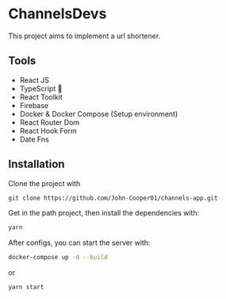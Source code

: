 # ChannelsDevs

This project aims to implement a url shortener.

## Tools

- React JS
- TypeScript 💙
- React Toolkit
- Firebase
- Docker & Docker Compose (Setup environment)
- React Router Dom
- React Hook Form
- Date Fns

## Installation

Clone the project with

```sh
git clone https://github.com/John-Cooper01/channels-app.git
```

Get in the path project, then install the dependencies with:

```sh
yarn
```

After configs, you can start the server with:

```sh
docker-compose up -d --build
```

or

```sh
yarn start
```
